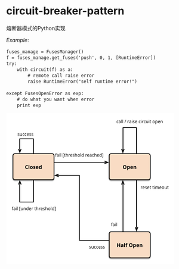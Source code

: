# circuit-breaker-pattern
熔断器模式的Python实现

*Example*:

```
fuses_manage = FusesManager()
f = fuses_manage.get_fuses('push', 0, 1, [RuntimeError])
try:
    with circuit(f) as a:
        # remote call raise error
        raise RuntimeError("self runtime error!")

except FusesOpenError as exp:
    # do what you want when error
    print exp
```

![熔断模式](./circuit_breaker_pattern.jpg)
